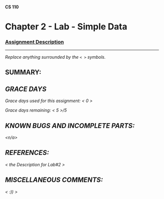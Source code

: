 #### CS 110
# Chapter 2 - Lab - Simple Data

### [Assignment Description](https://docs.google.com/document/d/1FEJtyCAl-Vev8L4LBngNbdDVhudky6W-SqmpRh4ngTI/edit?usp=sharing)

***

_Replace anything surrounded by the `< >` symbols._

## SUMMARY:
 <I tired following the instuction to calculate couple of math problems. Also created a list and the random module >

## GRACE DAYS
Grace days used for this assignment: < 0 >

Grace days remaining: < 5 >/5

## KNOWN BUGS AND INCOMPLETE PARTS:
 <n/a>

## REFERENCES:
 < the Description for Lab#2 >

## MISCELLANEOUS COMMENTS:
 < :)) >
